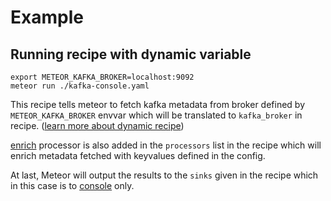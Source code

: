 # Example

## Running recipe with dynamic variable
```
export METEOR_KAFKA_BROKER=localhost:9092
meteor run ./kafka-console.yaml
```

This recipe tells meteor to fetch kafka metadata from broker defined by `METEOR_KAFKA_BROKER` envvar which will be translated to `kafka_broker` in recipe. ([learn more about dynamic recipe](../docs/concepts/recipe.md#dynamic-recipe-value)) 

[enrich](../docs/reference/processors.md#enrich) processor is also added in the `processors` list in the recipe which will enrich metadata fetched with keyvalues defined in the config.

At last, Meteor will output the results to the `sinks` given in the recipe which in this case is to [console](../docs/reference/sinks.md#console) only.
